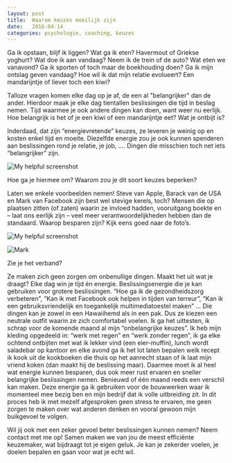 ```yaml
---
layout: post
title:  Waarom keuzes moeilijk zijn
date:   2016-04-14 
categories: psychologie, coaching, keuzes
---
```

Ga ik opstaan, blijf ik liggen?
Wat ga ik eten? Havermout of Griekse yoghurt?
Wat doe ik aan vandaag? 
Neem ik de trein of de auto? 
Wat eten we vanavond? 
Ga ik sporten of toch maar de boekhouding doen?
Ga ik mijn ontslag geven vandaag?
Hoe wil ik dat mijn relatie evolueert?
Een mandarijntje of liever toch een kiwi? 

Talloze vragen komen elke dag op je af, de een al "belangrijker" dan de ander. Hierdoor maak je elke dag tientallen beslissingen die tijd in beslag nemen. Tijd waarmee je ook andere dingen kan doen, want weer nu eerlijk. Hoe belangrijk is het of je een kiwi of een mandarijntje eet? Wat je ontbijt is? 

Inderdaad, dat zijn “energievretende” keuzes, ze leveren je weinig op en kosten enkel tijd en moeite. Diezelfde energie zou je ook kunnen spenderen aan beslissingen rond je relatie, je job, …. Dingen die misschien toch net iets “belangrijker” zijn. 


![My helpful screenshot](http://aviewtoathrill.net/wp-content/uploads/2014/07/tired.jpg)


Hoe ga je hiermee om? Waarom zou je dit soort keuzes beperken? 

Laten we enkele voorbeelden nemen! 
Steve van Apple,  Barack van de USA en Mark van Facebook zijn best wel stevige kerels, toch? Mensen die op plaatsen zitten (of zaten) waarin ze invloed hadden, vooruitgang boekte en – laat ons eerlijk zijn – veel meer verantwoordelijkheden hebben dan de standaard. Waarop besparen zijn? 
Kijk eens goed naar de foto’s. 



![My helpful screenshot](http://blogs.estadao.com.br/link/files/2011/10/steve-jobs-outfit.jpg)

![Mark](https://www.komando.com/wp-content/uploads/2016/01/Screen-Shot-2016-01-27-at-10.29.20-AM.png)

Zie je het verband? 

Ze maken zich geen zorgen om onbenullige dingen. Maakt het uit wat je draagt? Elke dag win je tijd én energie. Beslissingsenergie die je kan gebruiken voor grotere beslissingen. “Hoe ga ik de gezondheidszorg verbeteren”, “Kan ik met Facebook ook helpen in tijden van terreur”, “Kan ik een gebruiksvriendelijk en toegankelijk multimediatoestel maken” … Die dingen kan je zowel in een Hawaiihemd als in een pak. Dus ze kiezen een neutrale outfit waarin ze zich comfortabel voelen. 
Ik ga het uittesten, ik schrap voor de komende maand al mijn “onbelangrijke keuzes”. Ik heb mijn kleding opgedeeld in: “werk met regen” en “werk zonder regen”, ik ga elke ochtend ontbijten met wat ik lekker vind (een eier-muffin), lunch wordt saladebar op kantoor en elke avond ga ik het lot laten bepalen welk recept ik kook uit de kookboeken die thuis op het aanrecht staan of ik laat mijn vriend koken (dan maakt hij de beslissing maar). Daarmee moet ik al heel wat energie kunnen besparen, dus ook meer rust ervaren en sneller belangrijke beslissingen nemen. Benieuwd of één maand reeds een verschil kan maken. Deze energie ga ik gebruiken voor de bouwwerken waar ik momenteel mee bezig ben en mijn bedrijf dat ik volle uitbreiding zit. 
In dit proces heb ik met mezelf afgesproken geen stress te ervaren, me geen zorgen te maken over wat anderen denken en vooral gewoon mijn buikgevoel te volgen. 

Wil jij ook met een zeker gevoel beter beslissingen kunnen nemen? Neem contact met me op! Samen maken we van jou de meest efficiënte keuzemaker, wat bijdraagt tot je eigen geluk. Je kan je zekerder voelen, je doelen bepalen en gaan voor wat je echt wil. 
